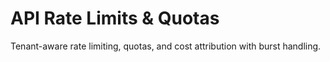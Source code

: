 # API Rate Limits & Quotas

Tenant-aware rate limiting, quotas, and cost attribution with burst handling.
